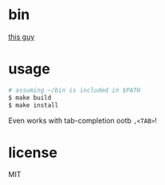 # bin
[this guy](https://rhodesmill.org/brandon/2009/commands-with-comma/)

# usage
````bash
# assuming ~/bin is included in $PATH
$ make build
$ make install
````

Even works with tab-completion ootb `,<TAB>`!

# license
MIT
